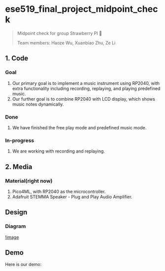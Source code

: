 # ese519_final_project_midpoint_check
> Midpoint check for group Strawberry PI 🍑
>
> Team members: Haoze Wu, Xuanbiao Zhu, Ze Li


## 1. Code 
### Goal
1. Our primary goal is to implement a music instrument using RP2040, with extra functionality including recording, replaying, and playing predefined music. 
2. Our further goal is to combine RP2040 with LCD display, which shows music notes dynamically. 

### Done
1. We have finished the free play mode and predefined music mode. 
### In-progress
1. We are working with recording and replaying. 

## 2. Media 
### Material(right now)
1. Pico4ML, with RP2040 as the microcontroller. 
2. Adafruit STEMMA Speaker - Plug and Play Audio Amplifier.

## Design
### Diagram
[!image](./assets/diagram.png)

## Demo
Here is our demo:

